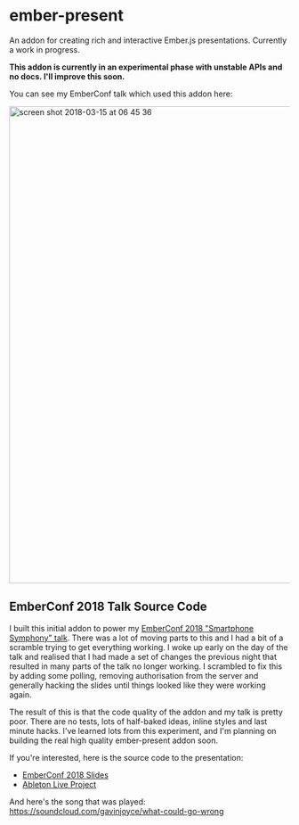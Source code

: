 ember-present
==============================================================================

An addon for creating rich and interactive Ember.js presentations. Currently a work in progress.

**This addon is currently in an experimental phase with unstable APIs and no docs. I'll improve this soon.**

You can see my EmberConf talk which used this addon here:

[<img width="856" alt="screen shot 2018-03-15 at 06 45 36" src="https://user-images.githubusercontent.com/2526/37498971-892784d0-287e-11e8-9c0a-62dee67564f0.png">](https://www.youtube.com/watch?v=bt9MRkf5Mus&feature=youtu.be&t=1h16m40)

## EmberConf 2018 Talk Source Code

I built this initial addon to power my [EmberConf 2018 "Smartphone Symphony" talk](https://www.youtube.com/watch?v=bt9MRkf5Mus&feature=youtu.be&t=1h16m40s). There was a lot of moving parts to this and I had a bit of a scramble trying to get everything working. I woke up early on the day of the talk and realised that I had made a set of changes the previous night that resulted in many parts of the talk no longer working. I scrambled to fix this by adding some polling, removing authorisation from the server and generally hacking the slides until things looked like they were working again.

The result of this is that the code quality of the addon and my talk is pretty poor. There are no tests, lots of half-baked ideas, inline styles and last minute hacks. I've learned lots from this experiment, and I'm planning on building the real high quality ember-present addon soon.

If you're interested, here is the source code to the presentation:

 * [EmberConf 2018 Slides](https://drive.google.com/open?id=11AlVOSQ3W-17AHysVEKuIZjGoG85C_31)
 * [Ableton Live Project](https://drive.google.com/open?id=1lsl9ATxYUBQhimYrGbwwXXEarqssqIih)
 
And here's the song that was played: https://soundcloud.com/gavinjoyce/what-could-go-wrong
